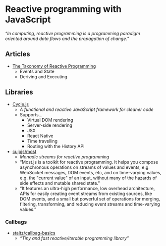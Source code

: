 # Reactive programming with JavaScript

_“In computing, reactive programming is a programming paradigm  
oriented around data flows and the propagation of change.”_


## Articles

- [The Taxonomy of Reactive Programming](https://vsavkin.com/the-taxonomy-of-reactive-programming-d40e2e23dee4)
  - Events and State
  - Deriving and Executing



## Libraries

- [Cycle.js](http://cycle.js.org/)
  - _A functional and reactive JavaScript framework for cleaner code_
  - Supports…
    - Virtual DOM rendering
    - Server-side rendering
    - JSX
    - React Native
    - Time travelling
    - Routing with the History API
- [cujojs/most](https://github.com/cujojs/most)
  - _Monadic streams for reactive programming_
  - “Most.js is a toolkit for reactive programming. It helps you compose asynchronous operations on streams of values and events, e.g. WebSocket messages, DOM events, etc, and on time-varying values, e.g. the "current value" of an input, without many of the hazards of side effects and mutable shared state.”
  - “It features an ultra-high performance, low overhead architecture, APIs for easily creating event streams from existing sources, like DOM events, and a small but powerful set of operations for merging, filtering, transforming, and reducing event streams and time-varying values.”

### Callbags

- [staltz/callbag-basics](https://github.com/staltz/callbag-basics)
  - _“Tiny and fast reactive/iterable programming library”_
